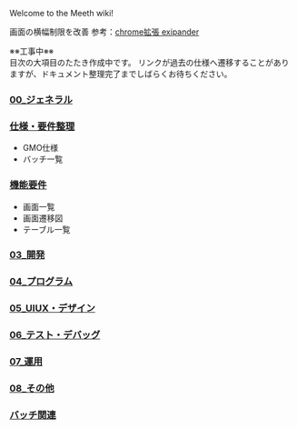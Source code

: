 Welcome to the Meeth wiki!

画面の横幅制限を改善
参考：[chrome拡張 exipander](https://chrome.google.com/webstore/detail/githubexpandinizr/cbehdjjcilgnejbpnjhobkiiggkedfib)<br>

※※工事中※※<br>
目次の大項目のたたき作成中です。
リンクが過去の仕様へ遷移することがありますが、ドキュメント整理完了までしばらくお待ちください。

### [00_ジェネラル](https://github.com/grrowjp/Meeth/wiki/01_%E3%82%B8%E3%82%A7%E3%83%8D%E3%83%A9%E3%83%AB)

### [仕様・要件整理](https://github.com/grrowjp/Meeth/wiki/01-仕様・要件整理)
- GMO仕様
- バッチ一覧

### [機能要件](02-機能要件)
- 画面一覧
- 画面遷移図
- テーブル一覧

### [03_開発](https://github.com/grrowjp/Meeth/wiki/03_%E9%96%8B%E7%99%BA)
### [04_プログラム](https://github.com/grrowjp/Meeth/wiki/04_%E3%83%97%E3%83%AD%E3%82%B0%E3%83%A9%E3%83%A0)
### [05_UIUX・デザイン](https://github.com/grrowjp/Meeth/wiki/04_UIUX%E3%83%87%E3%82%B6%E3%82%A4%E3%83%B3)
### [06_テスト・デバッグ](https://github.com/grrowjp/Meeth/wiki/05_%E3%83%86%E3%82%B9%E3%83%88)
### [07_運用](https://github.com/grrowjp/Meeth/wiki/06_%E9%81%8B%E7%94%A8)
### [08_その他](https://github.com/grrowjp/Meeth/wiki/07_Others) 


### [バッチ関連](https://github.com/grrowjp/Meeth/wiki/%E3%83%90%E3%83%83%E3%83%81%E9%96%A2%E9%80%A3)